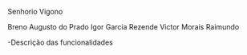 Senhorio Vigono

Breno Augusto do Prado
Igor Garcia Rezende
Victor Morais Raimundo

-Descrição das funcionalidades
